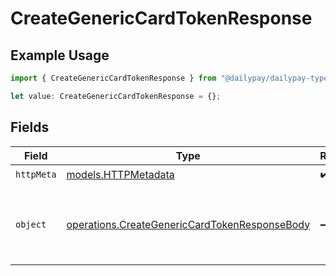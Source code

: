 # CreateGenericCardTokenResponse

## Example Usage

```typescript
import { CreateGenericCardTokenResponse } from "@dailypay/dailypay-typescript-sdk/models/operations";

let value: CreateGenericCardTokenResponse = {};
```

## Fields

| Field                                                                                                          | Type                                                                                                           | Required                                                                                                       | Description                                                                                                    |
| -------------------------------------------------------------------------------------------------------------- | -------------------------------------------------------------------------------------------------------------- | -------------------------------------------------------------------------------------------------------------- | -------------------------------------------------------------------------------------------------------------- |
| `httpMeta`                                                                                                     | [models.HTTPMetadata](../../models/httpmetadata.md)                                                            | :heavy_check_mark:                                                                                             | N/A                                                                                                            |
| `object`                                                                                                       | [operations.CreateGenericCardTokenResponseBody](../../models/operations/creategenericcardtokenresponsebody.md) | :heavy_minus_sign:                                                                                             | Returns an opaque string representing the card details.<br/>                                                   |